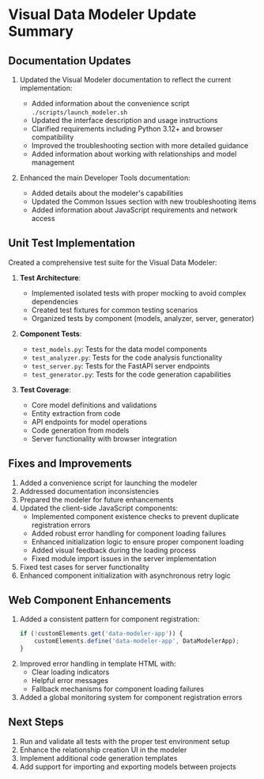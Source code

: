 # Visual Data Modeler Update Summary

## Documentation Updates
1. Updated the Visual Modeler documentation to reflect the current implementation:
   - Added information about the convenience script `./scripts/launch_modeler.sh`
   - Updated the interface description and usage instructions
   - Clarified requirements including Python 3.12+ and browser compatibility
   - Improved the troubleshooting section with more detailed guidance
   - Added information about working with relationships and model management

2. Enhanced the main Developer Tools documentation:
   - Added details about the modeler's capabilities
   - Updated the Common Issues section with new troubleshooting items
   - Added information about JavaScript requirements and network access

## Unit Test Implementation
Created a comprehensive test suite for the Visual Data Modeler:

1. **Test Architecture**:
   - Implemented isolated tests with proper mocking to avoid complex dependencies
   - Created test fixtures for common testing scenarios
   - Organized tests by component (models, analyzer, server, generator)

2. **Component Tests**:
   - `test_models.py`: Tests for the data model components
   - `test_analyzer.py`: Tests for the code analysis functionality
   - `test_server.py`: Tests for the FastAPI server endpoints
   - `test_generator.py`: Tests for the code generation capabilities

3. **Test Coverage**:
   - Core model definitions and validations
   - Entity extraction from code
   - API endpoints for model operations
   - Code generation from models
   - Server functionality with browser integration

## Fixes and Improvements
1. Added a convenience script for launching the modeler
2. Addressed documentation inconsistencies
3. Prepared the modeler for future enhancements
4. Updated the client-side JavaScript components:
   - Implemented component existence checks to prevent duplicate registration errors
   - Added robust error handling for component loading failures
   - Enhanced initialization logic to ensure proper component loading
   - Added visual feedback during the loading process
   - Fixed module import issues in the server implementation
5. Fixed test cases for server functionality
6. Enhanced component initialization with asynchronous retry logic

## Web Component Enhancements
1. Added a consistent pattern for component registration:
   ```javascript
   if (!customElements.get('data-modeler-app')) {
       customElements.define('data-modeler-app', DataModelerApp);
   }
   ```
2. Improved error handling in template HTML with:
   - Clear loading indicators
   - Helpful error messages
   - Fallback mechanisms for component loading failures
3. Added a global monitoring system for component registration errors

## Next Steps
1. Run and validate all tests with the proper test environment setup
2. Enhance the relationship creation UI in the modeler
3. Implement additional code generation templates
4. Add support for importing and exporting models between projects